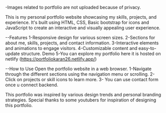 -Images related to portfolio are not uploaded because of privacy.

This is my personal portfolio website showcasing my skills, projects, and experience. It's built using HTML, CSS, Basic bootstrap for icons and JavaScript to create an interactive and visually appealing user experience.


--Features
1-Responsive design for various screen sizes.
2-Sections for about me, skills, projects, and contact information.
3-Interactive elements and animations to engage visitors.
4-Customizable content and easy-to-update structure.
Demo
5-You can explore my portfolio here it is hosted on netlify (https://portfoliokaran26.netlify.app/)

--How to Use
Open the portfolio website in a web browser.
1-Navigate through the different sections using the navigation menu or scrolling.
2-Click on projects or skill icons to learn more.
3- You can use contact form once u connect backend.

This portfolio was inspired by various design trends and personal branding strategies.
Special thanks to some youtubers for inspiration of designing this portfolio.
